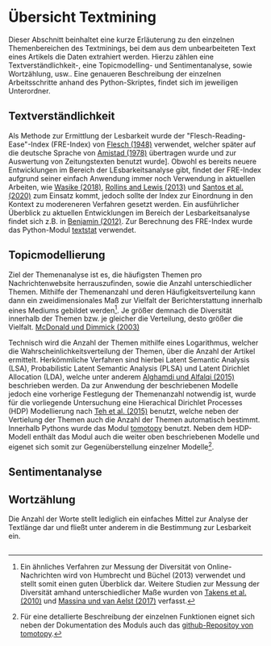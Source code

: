 # Übersicht Textmining
Dieser Abschnitt beinhaltet eine kurze Erläuterung zu den einzelnen Themenbereichen des Textminings, bei dem aus dem unbearbeiteten Text eines Artikels die Daten extrahiert werden. Hierzu zählen eine Textverständlichkeit-, eine Topicmodelling- und Sentimentanalyse, sowie Wortzählung, usw.. Eine genaueren Beschreibung der einzelnen Arbeitsschritte anhand des Python-Skriptes, findet sich im jeweiligen Unterordner.

## Textverständlichkeit
Als Methode zur Ermittlung der Lesbarkeit wurde der "Flesch-Reading-Ease"-Index (FRE-Index) von [Flesch (1948)](https://psycnet.apa.org/record/1949-01274-001) verwendet, welcher später auf die deutsche Sprache von [Amistad (1978)](https://books.google.de/books/about/Wie_verst%C3%A4ndlich_sind_unsere_Zeitungen.html?id=kiI7vwEACAAJ&redir_esc=y) übertragen wurde und zur Auswertung von Zeitungstexten benutzt wurde].
Obwohl es bereits neuere Entwicklungen im Bereich der LEsbarkeitsanalyse gibt, findet der FRE-Index aufgrund seiner einfach Anwendung immer noch Verwendung in aktuellen Arbeiten, wie [Wasike (2018)](https://journals.sagepub.com/doi/pdf/10.1177/1464884916673387?casa_token=iTeO8-UtiLgAAAAA:FjTec3PYjhX0Y_Xh6WkqRLVtIDIG-a7Z5rhl53eJn7LxdGPqwFCwCmtc5SIX4pfWh8wvhBEX5h_O), [Rollins and Lewis (2013)](https://www.researchgate.net/profile/Louise-Patterson-4/publication/287511231_Gender_inequality_in_korean_firms_Results_from_stakeholders_interviews/links/5699ab6a08aea1476943748a/Gender-inequality-in-korean-firms-Results-from-stakeholders-interviews.pdf#page=155) und [Santos et al. (2020)](https://aclanthology.org/2020.lrec-1.176.pdf) zum Einsatz kommt, jedoch sollte der Index zur Einordnung in den Kontext zu modereneren Verfahren gesetzt werden. Ein ausführlicher Überblick zu aktuellen Entwicklungen im Bereich der Lesbarkeitsanalyse findet sich z.B. in [Benjamin (2012)](https://link.springer.com/content/pdf/10.1007/s10648-011-9181-8.pdf).
Zur Berechnung des FRE-Index wurde das Python-Modul [textstat](https://pypi.org/project/textstat/) verwendet.

## Topicmodellierung
Ziel der Themenanalyse ist es, die häufigsten Themen pro Nachrichtenwebsite herrauszufinden, sowie die Anzahl unterschiedlicher Themen. Mithilfe der Themenanzahl und deren Häufigkeitsverteilung kann dann ein zweidimensionales Maß zur Vielfalt der Berichterstattung innerhalb eines Mediums gebildet werden[^2]. Je größer demnach die Diversität innerhalb der Themen bzw. je gleicher die Verteilung, desto größer die Vielfalt. [McDonald und Dimmick (2003)](http://citeseerx.ist.psu.edu/viewdoc/download?doi=10.1.1.453.3226&rep=rep1&type=pdf)

Technisch wird die Anzahl der Themen mithilfe eines Logarithmus, welcher die Wahrscheinlichkeitsverteilung der Themen, über die Anzahl der Artikel ermittelt. Herkömmliche Verfahren sind hierbei Latent Semantic Analysis (LSA), Probabilistic Latent Semantic Analysis (PLSA) und Latent Dirichlet Allocation (LDA), welche unter anderem [Alghamdi und Alfalqi (2015)](https://thesai.org/Downloads/Volume6No1/Paper_21-A_Survey_of_Topic_Modeling_in_Text_Mining.pdf) beschrieben werden. Da zur Anwendung der beschriebenen Modelle jedoch eine vorherige Festlegung der Themenanzahl notwendig ist, wurde für die vorliegende Untersuchung eine Hierachical Dirichlet Processes (HDP) Modellierung nach [Teh et al. (2015)](https://www.jstor.org/stable/pdf/27639773.pdf) benutzt, welche neben der Vertielung der Themen auch die Anzahl der Themen automatisch bestimmt. 
 Innerhalb Pythons wurde das Modul [tomotopy](https://pypi.org/project/tomotopy/) benutzt. Neben dem HDP-Modell enthält das Modul auch die weiter oben beschriebenen Modelle und eigenet sich somit zur Gegenüberstellung einzelner Modelle[^1].

## Sentimentanalyse


## Wortzählung

Die Anzahl der Worte stellt lediglich ein einfaches Mittel zur Analyse der Textlänge dar und fließt unter anderem in die Bestimmung zur Lesbarkeit ein.

## 
[^1]: Für eine detallierte Beschreibung der einzelnen Funktionen eignet sich neben der Dokumentation des Moduls auch das [github-Repositoy von tomotopy](https://bab2min.github.io/tomotopy/v0.12.2/en/).
[^2]: Ein ähnliches Verfahren zur Messung der Diversität von Online-Nachrichten wird von Humbrecht und Büchel (2013) verwendet und stellt somit einen guten Überblick dar. Weitere Studien zur Messung der Diversität amhand unterschiedlicher Maße wurden von [Takens et al. (2010)](https://www.degruyter.com/document/doi/10.1515/comm.2010.022/html) und [Massina und van Aelst (2017)](https://medialibrary.uantwerpen.be/oldcontent/container2608/files/Masini%20%26%20Van%20Aelst%202017.pdf) verfasst.
